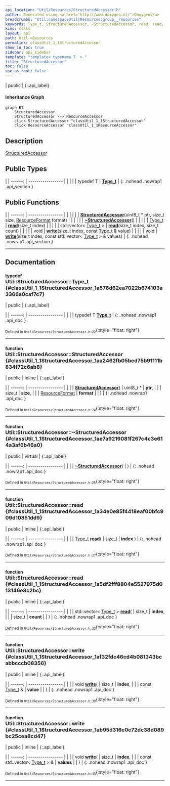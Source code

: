 ```yaml
---
api_location: "Util/Resources/StructuredAccessor.h"
author: Generated using <a href="http://www.doxygen.nl/">Doxygen</a>
breadcrumbs: "Util:namespaceUtil|Resources:group__resources"
keywords: Type_t, StructuredAccessor, ~StructuredAccessor, read, read, write, write
kind: class
layout: api
path: Util->Resources
permalink: classUtil_1_1StructuredAccessor
show_in_toc: true
sidebar: api_sidebar
template: "template< typename T  > "
title: "StructuredAccessor"
toc: false
use_as_root: false
---
```


| public |
{:.api_label}

#### Inheritance Graph

```mermaid
graph BT
	StructuredAccessor
	StructuredAccessor --> ResourceAccessor
	click StructuredAccessor "classUtil_1_1StructuredAccessor"
	click ResourceAccessor "classUtil_1_1ResourceAccessor"
```

## Description



 [StructuredAccessor](classUtil_1_1StructuredAccessor) 



## Public Types

|
| ------: | ----------------- |
|  | |
| typedef T | **[Type_t](#classUtil_1_1StructuredAccessor_1a576d62ea7022b674103a3366a0caf7c7)**  |
{: .nohead .nowrap1 .api_section }


## Public Functions

|
| ------: | ----------------- |
|  | |
|  | **[StructuredAccessor](#classUtil_1_1StructuredAccessor_1aa2462fb05bed75b91111b834f72c6ab8)**(uint8_t * ptr, size_t size,  [ResourceFormat](classUtil_1_1ResourceFormat)  format) |
|  | |
|  | **[~StructuredAccessor](#classUtil_1_1StructuredAccessor_1ae7a9219081f267c4c3e614a3af6b46a0)**() |
|  | |
| [Type_t](classUtil_1_1StructuredAccessor#classUtil_1_1StructuredAccessor_1a576d62ea7022b674103a3366a0caf7c7) | **[read](#classUtil_1_1StructuredAccessor_1a34e0e85f4418eaf00bfc909d10851dd9)**(size_t index) |
|  | |
| std::vector< [Type_t](classUtil_1_1StructuredAccessor#classUtil_1_1StructuredAccessor_1a576d62ea7022b674103a3366a0caf7c7) > | **[read](#classUtil_1_1StructuredAccessor_1a5df2fff8804e5527975d013146e8c2bc)**(size_t index, size_t count) |
|  | |
| void | **[write](#classUtil_1_1StructuredAccessor_1af32fdc46cd4b081343bcabbcccb08356)**(size_t index, const [Type_t](classUtil_1_1StructuredAccessor#classUtil_1_1StructuredAccessor_1a576d62ea7022b674103a3366a0caf7c7) & value) |
|  | |
| void | **[write](#classUtil_1_1StructuredAccessor_1ab95d316e0e72dc38d089bc25cea8cd47)**(size_t index, const std::vector< [Type_t](classUtil_1_1StructuredAccessor#classUtil_1_1StructuredAccessor_1a576d62ea7022b674103a3366a0caf7c7) > & values) |
{: .nohead .nowrap1 .api_section }


-------------------------------------------------------------------

## Documentation

### <small>typedef</small><br/> Util::StructuredAccessor::Type_t {#classUtil_1_1StructuredAccessor_1a576d62ea7022b674103a3366a0caf7c7}

| public |
{:.api_label}

|
| ------: | ----------------- |
|  |
| typedef T **[Type_t](#classUtil_1_1StructuredAccessor_1a576d62ea7022b674103a3366a0caf7c7)**  |
{: .nohead .nowrap1 .api_doc }





<sub>Defined in `Util/Resources/StructuredAccessor.h:22`</sub>{:style="float: right"}

-------------------------------------------------------------------

### <small>function</small><br/> Util::StructuredAccessor::StructuredAccessor {#classUtil_1_1StructuredAccessor_1aa2462fb05bed75b91111b834f72c6ab8}

| public | inline |
{:.api_label}

|
| ------: | ----------------- |
|  |
|  **[StructuredAccessor](#classUtil_1_1StructuredAccessor_1aa2462fb05bed75b91111b834f72c6ab8)**( | uint8_t * | **ptr**, |
| | size_t | **size**, |
| |  [ResourceFormat](classUtil_1_1ResourceFormat)  | **format** |
|   ) |
{: .nohead .nowrap1 .api_doc }





<sub>Defined in `Util/Resources/StructuredAccessor.h:24`</sub>{:style="float: right"}

-------------------------------------------------------------------

### <small>function</small><br/> Util::StructuredAccessor::~StructuredAccessor {#classUtil_1_1StructuredAccessor_1ae7a9219081f267c4c3e614a3af6b46a0}

| public | virtual |
{:.api_label}

|
| ------: | ----------------- |
|  |
|  **[~StructuredAccessor](#classUtil_1_1StructuredAccessor_1ae7a9219081f267c4c3e614a3af6b46a0)**( |  ) |
{: .nohead .nowrap1 .api_doc }





<sub>Defined in `Util/Resources/StructuredAccessor.h:25`</sub>{:style="float: right"}

-------------------------------------------------------------------

### <small>function</small><br/> Util::StructuredAccessor::read {#classUtil_1_1StructuredAccessor_1a34e0e85f4418eaf00bfc909d10851dd9}

| public | inline |
{:.api_label}

|
| ------: | ----------------- |
|  |
| [Type_t](classUtil_1_1StructuredAccessor#classUtil_1_1StructuredAccessor_1a576d62ea7022b674103a3366a0caf7c7) **[read](#classUtil_1_1StructuredAccessor_1a34e0e85f4418eaf00bfc909d10851dd9)**( | size_t | **index** ) |
{: .nohead .nowrap1 .api_doc }





<sub>Defined in `Util/Resources/StructuredAccessor.h:27`</sub>{:style="float: right"}

-------------------------------------------------------------------

### <small>function</small><br/> Util::StructuredAccessor::read {#classUtil_1_1StructuredAccessor_1a5df2fff8804e5527975d013146e8c2bc}

| public | inline |
{:.api_label}

|
| ------: | ----------------- |
|  |
| std::vector< [Type_t](classUtil_1_1StructuredAccessor#classUtil_1_1StructuredAccessor_1a576d62ea7022b674103a3366a0caf7c7) > **[read](#classUtil_1_1StructuredAccessor_1a5df2fff8804e5527975d013146e8c2bc)**( | size_t | **index**, |
| | size_t | **count** |
|   ) |
{: .nohead .nowrap1 .api_doc }





<sub>Defined in `Util/Resources/StructuredAccessor.h:33`</sub>{:style="float: right"}

-------------------------------------------------------------------

### <small>function</small><br/> Util::StructuredAccessor::write {#classUtil_1_1StructuredAccessor_1af32fdc46cd4b081343bcabbcccb08356}

| public | inline |
{:.api_label}

|
| ------: | ----------------- |
|  |
| void **[write](#classUtil_1_1StructuredAccessor_1af32fdc46cd4b081343bcabbcccb08356)**( | size_t | **index**, |
| | const [Type_t](classUtil_1_1StructuredAccessor#classUtil_1_1StructuredAccessor_1a576d62ea7022b674103a3366a0caf7c7) & | **value** |
|   ) |
{: .nohead .nowrap1 .api_doc }





<sub>Defined in `Util/Resources/StructuredAccessor.h:39`</sub>{:style="float: right"}

-------------------------------------------------------------------

### <small>function</small><br/> Util::StructuredAccessor::write {#classUtil_1_1StructuredAccessor_1ab95d316e0e72dc38d089bc25cea8cd47}

| public | inline |
{:.api_label}

|
| ------: | ----------------- |
|  |
| void **[write](#classUtil_1_1StructuredAccessor_1ab95d316e0e72dc38d089bc25cea8cd47)**( | size_t | **index**, |
| | const std::vector< [Type_t](classUtil_1_1StructuredAccessor#classUtil_1_1StructuredAccessor_1a576d62ea7022b674103a3366a0caf7c7) > & | **values** |
|   ) |
{: .nohead .nowrap1 .api_doc }





<sub>Defined in `Util/Resources/StructuredAccessor.h:43`</sub>{:style="float: right"}

-------------------------------------------------------------------

